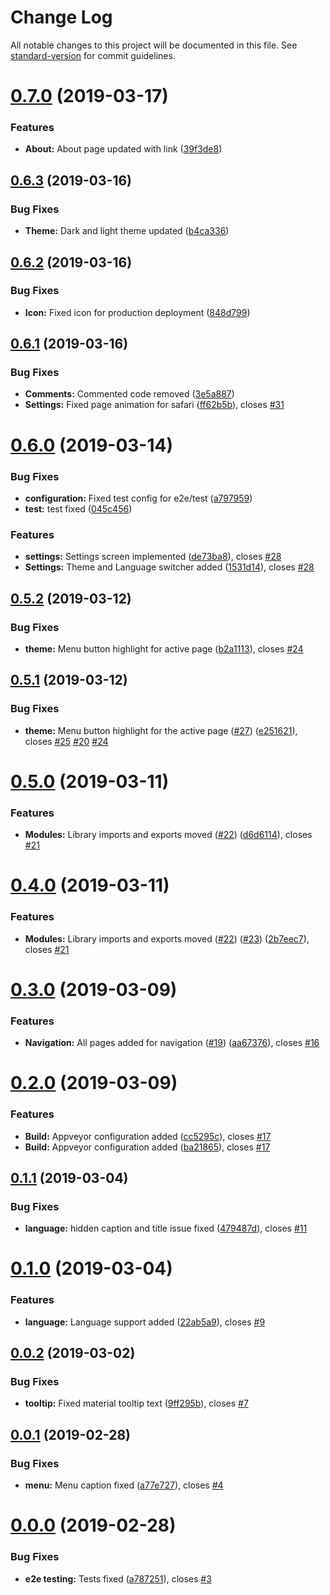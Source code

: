 # Change Log

All notable changes to this project will be documented in this file. See [standard-version](https://github.com/conventional-changelog/standard-version) for commit guidelines.

# [0.7.0](https://github.com/ashishsingh4u/sing-bus/compare/v0.6.3...v0.7.0) (2019-03-17)


### Features

* **About:** About page updated with link ([39f3de8](https://github.com/ashishsingh4u/sing-bus/commit/39f3de8))



## [0.6.3](https://github.com/ashishsingh4u/sing-bus/compare/v0.6.2...v0.6.3) (2019-03-16)


### Bug Fixes

* **Theme:** Dark and light theme updated ([b4ca336](https://github.com/ashishsingh4u/sing-bus/commit/b4ca336))



## [0.6.2](https://github.com/ashishsingh4u/sing-bus/compare/v0.6.1...v0.6.2) (2019-03-16)


### Bug Fixes

* **Icon:** Fixed icon for production deployment ([848d799](https://github.com/ashishsingh4u/sing-bus/commit/848d799))



## [0.6.1](https://github.com/ashishsingh4u/sing-bus/compare/v0.6.0...v0.6.1) (2019-03-16)


### Bug Fixes

* **Comments:** Commented code removed ([3e5a887](https://github.com/ashishsingh4u/sing-bus/commit/3e5a887))
* **Settings:** Fixed page animation for safari ([ff62b5b](https://github.com/ashishsingh4u/sing-bus/commit/ff62b5b)), closes [#31](https://github.com/ashishsingh4u/sing-bus/issues/31)



# [0.6.0](https://github.com/ashishsingh4u/sing-bus/compare/v0.5.2...v0.6.0) (2019-03-14)


### Bug Fixes

* **configuration:** Fixed test config for e2e/test ([a797959](https://github.com/ashishsingh4u/sing-bus/commit/a797959))
* **test:** test fixed ([045c456](https://github.com/ashishsingh4u/sing-bus/commit/045c456))


### Features

* **settings:** Settings screen implemented ([de73ba8](https://github.com/ashishsingh4u/sing-bus/commit/de73ba8)), closes [#28](https://github.com/ashishsingh4u/sing-bus/issues/28)
* **Settings:** Theme and Language switcher added ([1531d14](https://github.com/ashishsingh4u/sing-bus/commit/1531d14)), closes [#28](https://github.com/ashishsingh4u/sing-bus/issues/28)



## [0.5.2](https://github.com/ashishsingh4u/sing-bus/compare/v0.5.1...v0.5.2) (2019-03-12)


### Bug Fixes

* **theme:** Menu button highlight for active page ([b2a1113](https://github.com/ashishsingh4u/sing-bus/commit/b2a1113)), closes [#24](https://github.com/ashishsingh4u/sing-bus/issues/24)



## [0.5.1](https://github.com/ashishsingh4u/sing-bus/compare/v0.5.0...v0.5.1) (2019-03-12)


### Bug Fixes

* **theme:** Menu button highlight for the active page ([#27](https://github.com/ashishsingh4u/sing-bus/issues/27)) ([e251621](https://github.com/ashishsingh4u/sing-bus/commit/e251621)), closes [#25](https://github.com/ashishsingh4u/sing-bus/issues/25) [#20](https://github.com/ashishsingh4u/sing-bus/issues/20) [#24](https://github.com/ashishsingh4u/sing-bus/issues/24)



# [0.5.0](https://github.com/ashishsingh4u/sing-bus/compare/v0.4.0...v0.5.0) (2019-03-11)


### Features

* **Modules:** Library imports and exports moved ([#22](https://github.com/ashishsingh4u/sing-bus/issues/22)) ([d6d6114](https://github.com/ashishsingh4u/sing-bus/commit/d6d6114)), closes [#21](https://github.com/ashishsingh4u/sing-bus/issues/21)



# [0.4.0](https://github.com/ashishsingh4u/sing-bus/compare/v0.3.0...v0.4.0) (2019-03-11)


### Features

* **Modules:** Library imports and exports moved ([#22](https://github.com/ashishsingh4u/sing-bus/issues/22)) ([#23](https://github.com/ashishsingh4u/sing-bus/issues/23)) ([2b7eec7](https://github.com/ashishsingh4u/sing-bus/commit/2b7eec7)), closes [#21](https://github.com/ashishsingh4u/sing-bus/issues/21)



# [0.3.0](https://github.com/ashishsingh4u/sing-bus/compare/v0.2.0...v0.3.0) (2019-03-09)


### Features

* **Navigation:** All pages added for navigation ([#19](https://github.com/ashishsingh4u/sing-bus/issues/19)) ([aa67376](https://github.com/ashishsingh4u/sing-bus/commit/aa67376)), closes [#16](https://github.com/ashishsingh4u/sing-bus/issues/16)



# [0.2.0](https://github.com/ashishsingh4u/sing-bus/compare/v0.1.1...v0.2.0) (2019-03-09)


### Features

* **Build:** Appveyor configuration added ([cc5295c](https://github.com/ashishsingh4u/sing-bus/commit/cc5295c)), closes [#17](https://github.com/ashishsingh4u/sing-bus/issues/17)
* **Build:** Appveyor configuration added ([ba21865](https://github.com/ashishsingh4u/sing-bus/commit/ba21865)), closes [#17](https://github.com/ashishsingh4u/sing-bus/issues/17)



## [0.1.1](https://github.com/ashishsingh4u/sing-bus/compare/v0.1.0...v0.1.1) (2019-03-04)


### Bug Fixes

* **language:** hidden caption and title issue fixed ([479487d](https://github.com/ashishsingh4u/sing-bus/commit/479487d)), closes [#11](https://github.com/ashishsingh4u/sing-bus/issues/11)



# [0.1.0](https://github.com/ashishsingh4u/sing-bus/compare/v0.0.2...v0.1.0) (2019-03-04)


### Features

* **language:** Language support added ([22ab5a9](https://github.com/ashishsingh4u/sing-bus/commit/22ab5a9)), closes [#9](https://github.com/ashishsingh4u/sing-bus/issues/9)



## [0.0.2](https://github.com/ashishsingh4u/sing-bus/compare/v0.0.1...v0.0.2) (2019-03-02)


### Bug Fixes

* **tooltip:** Fixed material tooltip text ([9ff295b](https://github.com/ashishsingh4u/sing-bus/commit/9ff295b)), closes [#7](https://github.com/ashishsingh4u/sing-bus/issues/7)



## [0.0.1](https://github.com/ashishsingh4u/sing-bus/compare/v0.0.0...v0.0.1) (2019-02-28)


### Bug Fixes

* **menu:** Menu caption fixed ([a77e727](https://github.com/ashishsingh4u/sing-bus/commit/a77e727)), closes [#4](https://github.com/ashishsingh4u/sing-bus/issues/4)



# [0.0.0](https://github.com/ashishsingh4u/sing-bus/compare/v0.1.0...v0.0.0) (2019-02-28)


### Bug Fixes

* **e2e testing:** Tests fixed ([a787251](https://github.com/ashishsingh4u/sing-bus/commit/a787251)), closes [#3](https://github.com/ashishsingh4u/sing-bus/issues/3)
